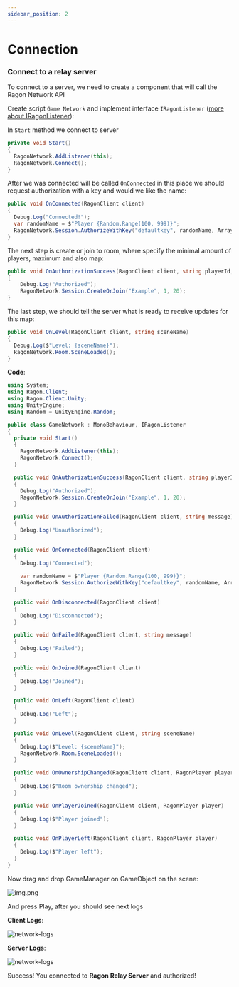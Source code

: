 ```yaml
---
sidebar_position: 2
---
```


# Connection

### Connect to a relay server

To connect to a server, we need to create a component that will call the Ragon Network API

Create script ``Game Network`` and implement interface ```IRagonListener``` ([more about IRagonListener](network-events.md)):

In ```Start``` method we connect to server

```cs
private void Start()
{ 
  RagonNetwork.AddListener(this);
  RagonNetwork.Connect();
}
```

After we was connected will be called ```OnConnected``` in this place we should request authorization with a key and
would we like the name:

```cs
public void OnConnected(RagonClient client)
{
  Debug.Log("Connected!");
  var randomName = $"Player {Random.Range(100, 999)}";
  RagonNetwork.Session.AuthorizeWithKey("defaultkey", randomName, Array.Empty<byte>());
}
```

The next step is create or join to room, where specify the minimal amount of players, maximum and also map:

```cs
public void OnAuthorizationSuccess(RagonClient client, string playerId, string playerName)
{
    Debug.Log("Authorized");
    RagonNetwork.Session.CreateOrJoin("Example", 1, 20);
}
```

The last step, we should tell the server what is ready to receive updates for this map:

```cs
public void OnLevel(RagonClient client, string sceneName)
{
  Debug.Log($"Level: {sceneName}");
  RagonNetwork.Room.SceneLoaded();
}
```

**Code**:
```cs showLineNumbers
using System;
using Ragon.Client;
using Ragon.Client.Unity;
using UnityEngine;
using Random = UnityEngine.Random;

public class GameNetwork : MonoBehaviour, IRagonListener
{
  private void Start()
  { 
    RagonNetwork.AddListener(this);
    RagonNetwork.Connect();
  }

  public void OnAuthorizationSuccess(RagonClient client, string playerId, string playerName)
  {
    Debug.Log("Authorized");
    RagonNetwork.Session.CreateOrJoin("Example", 1, 20);
  }

  public void OnAuthorizationFailed(RagonClient client, string message)
  {
    Debug.Log("Unauthorized");
  }

  public void OnConnected(RagonClient client)
  {
    Debug.Log("Connected");
    
    var randomName = $"Player {Random.Range(100, 999)}";
    RagonNetwork.Session.AuthorizeWithKey("defaultkey", randomName, Array.Empty<byte>());
  }

  public void OnDisconnected(RagonClient client)
  {
    Debug.Log("Disconnected");
  }

  public void OnFailed(RagonClient client, string message)
  {
    Debug.Log("Failed");
  }

  public void OnJoined(RagonClient client)
  {
    Debug.Log("Joined");
  }

  public void OnLeft(RagonClient client)
  {
    Debug.Log("Left");
  }

  public void OnLevel(RagonClient client, string sceneName)
  {
    Debug.Log($"Level: {sceneName}");
    RagonNetwork.Room.SceneLoaded();
  }

  public void OnOwnershipChanged(RagonClient client, RagonPlayer player)
  {
    Debug.Log($"Room ownership changed");
  }

  public void OnPlayerJoined(RagonClient client, RagonPlayer player)
  {
    Debug.Log($"Player joined");
  }

  public void OnPlayerLeft(RagonClient client, RagonPlayer player)
  {
    Debug.Log($"Player left");
  }
} 
```

Now drag and drop GameManager on GameObject on the scene:

![img.png](/images/game-network.png)

And press Play, after you should see next logs

**Client Logs**:

![network-logs](/images/client-logs.png)

**Server Logs**:

![network-logs](/images/server-logs.png)

Success! You connected to **Ragon Relay Server** and authorized!

